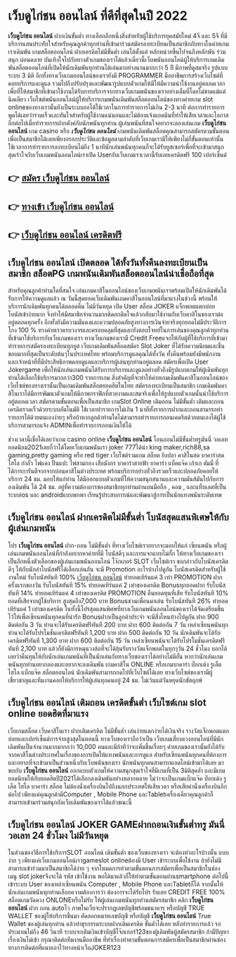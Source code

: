 # เว็บดูไก่ชน ออนไลน์  ที่ดีที่สุดในปี 2022

**เว็บดูไก่ชน ออนไลน์** ฝากเงินขั้นต่ำ  ทางเลือกอีกหนึ่งสิ่งสำหรับผู้ใช้บริการยุคสมัยใหม่ 4จี และ 5จี ที่มีบริการแสนประทับใจสำหรับคุณลูกค้าทุกท่านที่เข้ามาร่วมสมัครลงทะเบียนเป็นสมาชิกกับทางในค่ายเกมเราเดิมพัน เกมสล็อตออนไลน์ ฝากเครดิตไม่มีขั้นต่ำ เล่นได้ตั้งแต่ หลักหน่วยขึ้นไปจนถึงหลักพัน ร่วมสนุก ผ่อนคลาย บันเทิงใจไปกับทางตัวเกมของเราได้แล้วเดี๋ยวนี้เว็บพนันออนไลน์ผู้ให้บริการเกมเดิมพันสล็อตออนไลน์ที่เปิดให้นักเดิมพันทุกท่านได้เล่นมาอย่างนานมากกว่า 5 ปี มีภาพที่ดูสมจริง รูปแบบระบบ 3 มิติ
อีกทั้งทางเว็บเกมออนไลน์ของเรายังมี  PROGRAMMER มืออาชีพการสร้างเว็บไซต์ที่คอยบริการและดูแล  รวมไปถึงปรับปรุงและพัฒนารูปแบบตัวเกมให้มีให้มีความน่าใช้งานอยู่ตลอดเวลา เพื่อที่ให้สมาชิกที่เข้ามาใช้งานได้รับการบริการจากทางเว็บเกมพนันของเราอย่างเต็มที่โดยไม่ขาดแม้แต่นิดเดียว เว็บไซต์พนันออนไลน์ผู้ให้บริการเกมพนันเดิมพันสล็อตออนไลน์ของทางค่ายเกม slot onlineของทางเรานั้นยังเป็นระบบออโต้ใช้เวลาในการทำรายการไม่เกิน 2-3 นาที ต่อการทำรายการ พูดได้เลยว่ารวดเร็วและทันใจสำหรับผู้ใช้งานแน่นอนและไม่ต้องแจ้งแอดมินที่ทำให้เสียเวลาและโอกาสอีกต่อไปเมื่อทำรายการฝากตังค์กับนักพนันทุกท่าน
ผู้เล่นพนันที่สนใจอยากจะลองเล่นเกม **เว็บดูไก่ชน ออนไลน์** เกม casino  หรือ ***เว็บดูไก่ชน ออนไลน์*** เกมพนันเดิมพันสล็อตคุณสามารถสมัครตามขั้นตอนเพื่อเป็นสมาชิกได้เลยเพียงกรอกประวัติและข้อมูลตามลำดับที่เว็บเกมเรามีให้เพียงไม่กี่ขั้นตอนเท่านั้น ใช้เวลาการทำรายการลงทะเบียนไม่ถึง 1 นาทีนักเล่นพนันทุกคนก็จะได้รับยูสเซอร์เพื่อที่จะเข้ามาสนุกสุดเร้าใจกับเว็บเกมพนันออนไลน์เราเปิด Userกับเว็บเกมเราเวลานี้รับเลยเครดิตฟรี 100 เปอร์เซ็นต์

## 👉 [สมัคร เว็บดูไก่ชน ออนไลน์](https://archa888.com/)
## 👉 [ทางเข้า เว็บดูไก่ชน ออนไลน์](https://archa888.com/)
## 👉 [เว็บดูไก่ชน ออนไลน์ เครดิตฟรี](https://archa888.com/)

## เว็บดูไก่ชน ออนไลน์ เปิดตลอด ได้ทั้งวันทั้งคืนลงทะเบียนเป็นสมาชิก สล็อตPG เกมพนันเดิมพันสล็อตออนไลน์น่าเชื่อถือที่สุด

สำหรับคุณลูกค้าท่านใดที่สนใจ เล่นเกมคาสิโนออนไลน์ของเว็บเกมพนันเราพร้อมเปิดให้นักเดิมพันได้รับการให้ความดูแลแล้ว ณ วันนี้สุดยอดเว็บเดิมพันเกมคาสิโนออนไลน์ที่มาแรงในช่วงนี้ พร้อมให้บริการนักเดิมพันทุกคนได้ตลอดคืน ไม่มีวันหยุด เปิด User สล็อต JOKER แจ็กพอตแตกบ่อย โบนัสเข้าง่ายมาก จึงทำให้มีสมาชิกจำนวนมากติดอกติดใจแล้วกลับมาใช้งานกับเว็บคาสิโนของเราต่ออยู่ตลอดทุกครั้ง อีกทั้งยังมีความมั่นคงและความปลอดภัยสูงทางการเงินจ่ายจริงทุกยอดไม่มีประวัติการโกง 100 % ทางค่ายเราครบวงจรและครอบคลุมที่สุดและยังตอบโจทย์ในการเล่นของคุณลูกค้าทุกท่านที่เข้ามาใช้บริการกับเว็บเกมของเรา
ทางเว็บเกมของเรามี Credit Freeแจกให้กับผู้ที่ใช้บริการที่เข้ามาทำรายการสมัครลงทะเบียนทุกยูส เว็บเกมเดิมพันสล็อตสมัคร Slot Joker ที่ได้รับความนิยมและชื่นชอบมากที่สุดเป็นระดับต้นๆในประเทศไทย พร้อมบริการดูแลคุณได้ทั้งวัน ทั้งคืนพร้อมยังมีพนักงานและเจ้าหน้าที่ที่มีประสิทธิภาพคอยดูแลและบริการผู้เล่นทุกท่านอยู่ตลอด สมัครเพื่อเปิด User Jokergame เพื่อให้นักเล่นเกมพนันได้รับการบริการและดูแลอย่างทั่วถึงมีรูปแบบเกมให้ผู้เดิมพันทุกท่านได้เลือกใช้บริการมากกว่า300 รายการเกม
สิ่งสำคัญที่จะทำให้ค่ายเกมเดิมพันคาสิโนออนไลน์ของเว็บไซต์ของทางเรานั้นเป็นเกมเดิมพันสล็อตยอดฮิตในไทย สมัครลงทะเบียนเป็นสมาชิก  เกมเดิมพันคาสิโนเราได้มีการพัฒนาตัวเกมให้มีภาพกราฟิกที่สวยงามและสมจริงเพื่อให้รูปแบบตัวเกมนั้นน่าใช้บริการอยู่ตลอดเวลา สมัครตามขั้นตอนเพื่อเป็นสมาชิก เกมSlot Online เติมถอน ไม่มีขั้นต่ำ เติมและถอน เครดิตรวดเร็วด้วยระบบอัตโนมัติ ใช้เวลาทำรายการไม่เกิน 1 นาทีทั้งรายการฝากและถอนสามารถทำรายการได้ด้วยตนเองง่ายๆ หรือถ้าหากลูกค้าท่านใดไม่สามารถทำรายการถอนเคดริตด้วยตนเองได้ผู้ใช้บริการสามารถแจ้ง ADMINเพื่อทำรายการถอนเงินให้ได้

ช่วงเวลานี้เชื่อได้เลยว่าเกม casino online **เว็บดูไก่ชน ออนไลน์** โอนถอนไม่มีขั้นต่ำทรูมันนี่ วอเลท ยอดนิยม2021เลยก็ว่าได้โดยเว็บเกมพนันเรา joker 777ได้นำ  king maker,rich88,sa gaming,pretty gaming หรือ red tiger เว็บไซต์รวมเกม สล็อต ยิงปลา คาสิโนสด บาคาร่าสด ไฮโล กำถั่ว ไพ่แคง ปั่นแปะ ไพ่สามกอง เสือมังกร บาคาร่าสายฟ้า บาคาร่า แบ็คแจ๊ค เก้าเก ดัมมี่ ที่ได้การการันตีจากจากบ่อนคาสิโนต่างประเทศ พร้อมบริการอย่างทั่วถึงรวดเร็วและปลอดภัยคอยให้บริการ 24 ชม. มอบให้แก่ท่าน ได้มีออกแบบตัวเกมที่ให้ความสนุกสนานและความมันส์มันไปกับการลงเดิมพัน ได้ 24 ชม. อยู่ที่ความต้องการของสมาชิกทุกท่านผ่านบนมือถือ , คอม , และแท็บเลตที่เป็นระบบios และ androidแบบพกพา เรียนรู้ประสบการณ์และพัฒนาสู่การเป็นนักแทงพนันระดับเทพ

## เว็บดูไก่ชน ออนไลน์ ฝากเครดิตไม่มีขั้นต่ำ โบนัสสุดแสนพิเศษให้กับผู้เล่นเกมพนัน

โปร **เว็บดูไก่ชน ออนไลน์** ฝาก-ถอน ไม่มีขั้นต่ำ ที่ทางเว็บไซต์เราอยากจะมอบให้แก่  เซียนพนัน หรือผู้เล่นเกมพนันออนไลน์ที่กำลังอยากหาค่ายที่มี โบนัสดีๆ และการแจกแบบไม่กั๊ก ให้ทางเว็บเกมของเราเป็นอีกหนึ่งตัวเลือกของผู้เล่นเกมพนันออนไลน์ โจ๊กเกอร์ SLOT เว็บไซต์เรา ขอกล่าวกับโบนัสเครดิตดีๆ ให้กับนักล่าโบนัสฟรีได้เลือกเล่นกัน จะมี Promotion อะไรบ้างไปดูกัน
โบนัสเครดิตสำหรับผู้ใช้งานใหม่ รับโบนัสทันที 100% [เว็บดูไก่ชน ออนไลน์](https://archa888.com/) ทำยอดเทิร์นแค่ 3 เท่า
 PROMOTION ฝากครั้งแรกของวัน รับโบนัสทันที 15% ทำยอดเทิร์นแค่ 2 เท่าของเครดิต
Bonusทุกยอดฝาก รับโบนัสทันที 14% ทำยอดเทิร์นแค่ 4 เท่าของเครดิต
 PROMOTION คืนยอดทุนที่เสีย รับโบนัสทันที 10% ยอดที่เสียจากผู้ใช้บริการ สูงสุดถึง7,000 บาท
Bonusชวนเพื่อนมาเล่น รับโบนัสทันที 26% ทำยอดเทิร์นแค่ 1 เท่าของเครดิต
ในทั้งนี้โปรสุดแสนพิศษที่ทางเว็บเกมพนันออนไลน์ของเราได้จัดเตรียมขึ้นไว้ให้เพื่อเซียนพนันทุกคนที่น่ารัก Bonusฝากเป็นลูกค้าประจำ จะมีสิ่งไหนบ้างไปดูกัน
ฝาก 900 ติดต่อกัน 3 วัน ท่านจะได้รับเครดิตฟรีทันที 200 บาท
ฝาก 600 ติดต่อกัน 7 วัน เหล่าเซียนพนันทุกท่านจะได้รับโปรโมชั่นเครดิตฟรีทันที 1,200 บาท
ฝาก 500 ติดต่อกัน 10 วัน นักเดิมพันจะได้รับเครดิตฟรีทันที 1,300 บาท
ฝาก 600 ติดต่อกัน 15 วัน เหล่าเซียนพนันจะได้รับโปรโมชั่นเครดิตฟรีทันที 2,100 บาท
แล้วก็ยังมีการหมุนวงล้อที่จะได้ลุ้นรับรางวัลแจ็กพอตในทุกๆวัน 24 ชั่วโมง บอกได้เลยว่าคืนทุนให้กับนักเล่นเกมพนันที่เป็นนักเล่นกับทางเว็บของเราได้อย่างไม่มีอั้น หากว่านักเล่นเกมพนันทุกท่านอยากลองและอยากจะลงเดิมพัน เกมคาสิโน ONLINE หรือเกมบาคาร่า ป๊อกเด้ง รูเล็ต ไฮโล แบ็กแจ๊ค สล็อตออนไลน์ นักเดิมพันสามารถกดไปที่เว็บไซต์ได้เลย ทางเว็บไซต์ของเรามีผู้เชี่ยวชาญและทีมงานคอยให้บริการให้ผู้เล่นทุกคนอยู่ 24 ชม. ไม่เว้นแต่วันหยุดนักขัตฤกษ์

## เว็บดูไก่ชน ออนไลน์ เติมถอน เครดิตขั้นต่ำ  เว็บไซต์เกม slot online ยอดฮิตที่มาแรง

เว็บเกมสล็อต เว็บคาสิโนเรา ฝากเติมเครดิต ไม่มีขั้นต่ำ เล่นง่ายแตกง่ายได้เงินจริง รางวัลแจ็กพอตแตกบ่อยและเปอร์เซ็นต์การจ่ายสูงสุดในตอนนี้ ทางเว็บของเราถือว่าเป็น เว็บเกมเสี่ยงดวงออนไลน์ที่มีนักเดิมพันเป็นจำนวนมากมากกว่า 10,000 คนและมีถ้าทีว่าจะเพิ่มขึ้นเรื่อยๆ ค่ายเกมของเรานั้นยังได้รับจากคาสิโนต่างประเทศในเรื่องของการเปิดให้แทงพนันและการดูแล สำหรับเซียนพนันทุกคนที่ต้องการและอยากที่จะเข้ามาเป็นส่วนหนึ่งกับเว็บพนันของเรา นักพนันทุกคนสามารถแอดไลน์เข้ามาได้เลย
	มาพบกับ **เว็บดูไก่ชน ออนไลน์** ออกแบบตัวเกมให้ความสนุกสุดเร้าใจที่มีเกมที่เป็น 3มิติสุดล้ำ และมีเกมยอดนิยมให้กับยอดฮิตปี2021ได้เลือกลงเดิมพันอย่างหลากหลาย  ไม่ว่าจะเป็นเกมแบ็กแจ๊ค ป๊อกเด้ง รูเล็ต ไฮโล บาคาร่า สล็อต ไม่ต้องนั่งเครื่องบินไปถึงนอกประเทศให้เสียเวลา หรือเสียค่านั่งเครื่องบินอีกต่อไป เพียงแค่คุณลูกค้ามีComputer , Mobile Phone และTabletเครื่องเดียวคุณลูกค้าก็สามารถเข้ามาร่วมสนุกกัลเว็บเดิมพันของเราได้แล้วขณะนี้

## เว็บดูไก่ชน ออนไลน์ JOKER GAMEฝากถอนเงินขั้นต่ำทรู มันนี่วอเลท 24 ชั่วโมง ไม่มีวันหยุด

ในส่วนของวิธีการใช้บริการSLOT ออนไลน์ เติมขั้นต่ำ ของเว็บของทางเรา จะต้องทำอะไรบ้างนั้น แบบง่าย ๆ เพียงแค่เว็บเกมออนไลน์เราgameslot onlineต้องมี User เข้าระบบเพื่อใช้งาน ถ้ายังไม่มีสามารถเข้าร่วมมาเป็นสมาชิกได้ง่าย ๆ จากโหมดการทำตามขั้นตอนการสมัครเพื่อเป็นสมาชิกในช่อง เมนู slot jokerจึงจะได้ รหัส เข้าใช้งาน พอได้มาแล้วก็ให้ทำตามขั้นตอนผ่านsmartphone ต่อไปนี้
เข้าระบบ User  ของเหล่าเซียนพนัน Computer , Mobile Phone และTabletก็ได้
จากนั้นให้นักเล่นเกมพนันทุกท่านเลือกความต้องการว่า ต้องการจะได้รับโปร รับเลย CREDIT FREE 100% สล็อตเกมวัดดวง ONLONEหรือไม่รับ
ให้ผู้เล่นเกมพนันทุกท่านสมัครสมาชิก คลิก **เว็บดูไก่ชน ออนไลน์** ฝาก ถอน autoไว ภาพในเว็บจะปรากฏเลขบัญชีพร้อมธนาคาร หรือบัญชี TRUE WALLET ของผู้ให้บริการขึ้นมา
คัดลอกหมายเลขบัญชี หรือบัญชี **เว็บดูไก่ชน ออนไลน์** True Wallet ของผู้เล่นทุกท่าน แล้วทำธุรกรรมระบบฝากเติมเครดิต ขั้นต่ำได้เลย
หลังทำรายการแล้ว รอประมาณไม่ถึง 46 วินาที ระบบจะเติมเงินเข้าบัญชีโจ๊กเกอร์123ของผู้เดิมพันผู้สมัครสมาชิก
ถ้ามีปัญหาเรื่องเงินไม่เข้า กรุณาติดต่อทีมงานมืออาชีพ ที่ทำเรื่องทำตามขั้นตอนการสมัครเพื่อเป็นสมาชิกผ่านช่องทางการติดต่อที่แนบเอาไว้ทางหน้าเว็บJOKER123


